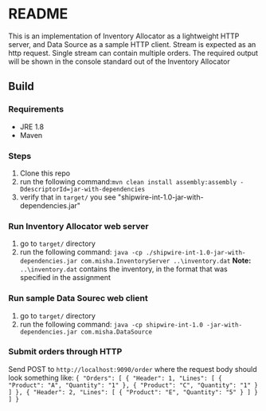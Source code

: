 # README

This is an implementation of Inventory Allocator as a lightweight HTTP server, and Data Source as a sample HTTP client.
Stream is expected as an http request. Single stream can contain multiple orders.
The required output will be shown in the console standard out of the Inventory Allocator


## Build
### Requirements
 - JRE 1.8
 - Maven

### Steps
1. Clone this repo
2. run the following command:`mvn clean install assembly:assembly -DdescriptorId=jar-with-dependencies`
3. verify that in `target/` you see "shipwire-int-1.0-jar-with-dependencies.jar"

### Run Inventory Allocator web server
1. go to `target/` directory
2. run the following command: `java -cp ./shipwire-int-1.0-jar-with-dependencies.jar com.misha.InventoryServer ..\inventory.dat`
**Note:** `..\inventory.dat` contains the inventory, in the format that was specified in the assignment

### Run sample Data Sourec web client
1. go to `target/` directory
2. run the following command: `java -cp shipwire-int-1.0 -jar-with-dependencies.jar com.misha.DataSource`

### Submit orders through HTTP
Send POST to `http://localhost:9090/order`
where the request body should look something like:
`{
     "Orders": [
         {
             "Header": 1,
             "Lines": [
                 {
                     "Product": "A",
                     "Quantity": "1"
                 },
                 {
                     "Product": "C",
                     "Quantity": "1"
                 }
             ]
         },
         {
             "Header": 2,
             "Lines": [
                 {
                     "Product": "E",
                     "Quantity": "5"
                 }
             ]
         }
     ]
 }`

